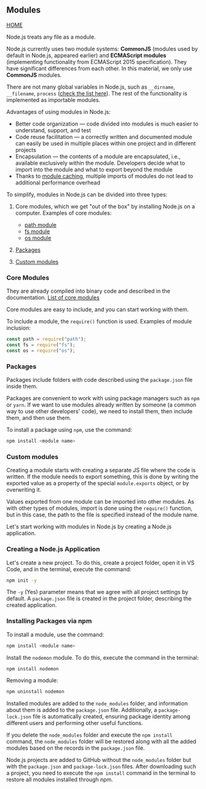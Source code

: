## Modules

[HOME](../README.md)

Node.js treats any file as a module.

Node.js currently uses two module systems: **CommonJS** (modules used by default in Node.js, appeared earlier) and **ECMAScript modules** (implementing functionality from ECMAScript 2015 specification). They have significant differences from each other. In this material, we only use **CommonJS** modules.

There are not many global variables in Node.js, such as `__dirname`, `__filename`, `process` ([check the list here](https://nodejs.org/dist/latest-v14.x/docs/api/globals.html#globals_global_objects)). The rest of the functionality is implemented as importable modules.

Advantages of using modules in Node.js:

- Better code organization — code divided into modules is much easier to understand, support, and test
- Code reuse facilitation — a correctly written and documented module can easily be used in multiple places within one project and in different projects
- Encapsulation — the contents of a module are encapsulated, i.e., available exclusively within the module. Developers decide what to import into the module and what to export beyond the module
- Thanks to [module caching](https://nodejs.org/dist/latest-v14.x/docs/api/modules.html#modules_caching), multiple imports of modules do not lead to additional performance overhead

To simplify, modules in Node.js can be divided into three types:

1. Core modules, which we get "out of the box" by installing Node.js on a computer.
   Examples of core modules:
   - [path module](module/path.md)
   - [fs module](module/fs.md)
   - [os module](module/os.md)

2. [Packages](module/npm-module.md)
3. [Custom modules](module/create-module.md)

### Core Modules

They are already compiled into binary code and described in the documentation.
[List of core modules](https://nodejs.org/dist/latest-v14.x/docs/api/)

Core modules are easy to include, and you can start working with them.

To include a module, the `require()` function is used.
Examples of module inclusion:

```js
const path = require("path");
const fs = require("fs");
const os = require("os");
```

### Packages

Packages include folders with code described using the `package.json` file inside them.

Packages are convenient to work with using package managers such as `npm` or `yarn`. If we want to use modules already written by someone (a common way to use other developers' code), we need to install them, then include them, and then use them.

To install a package using `npm`, use the command:

```bash
npm install <module name>
```

### Custom modules

Creating a module starts with creating a separate JS file where the code is written. If the module needs to export something, this is done by writing the exported value as a property of the special `module.exports` object, or by overwriting it.

Values exported from one module can be imported into other modules. As with other types of modules, import is done using the `require()` function, but in this case, the path to the file is specified instead of the module name.

Let's start working with modules in Node.js by creating a Node.js application.

### Creating a Node.js Application

Let's create a new project. To do this, create a project folder, open it in VS Code, and in the terminal, execute the command:

```bash
npm init -y
```

The `-y` (Yes) parameter means that we agree with all project settings by default.
A `package.json` file is created in the project folder, describing the created application.

### Installing Packages via npm

To install a module, use the command:

```bash
npm install <module name>
```

Install the `nodemon` module. To do this, execute the command in the terminal:

```bash
npm install nodemon
```

Removing a module:

```bash
npm uninstall nodemon
```

Installed modules are added to the `node_modules` folder, and information about them is added to the `package.json` file.
Additionally, a `package-lock.json` file is automatically created, ensuring package identity among different users and performing other useful functions.

If you delete the `node_modules` folder and execute the `npm install` command, the `node_modules` folder will be restored along with all the added modules based on the records in the `package.json` file.

Node.js projects are added to GitHub without the `node_modules` folder but with the `package.json` and `package-lock.json` files.
After downloading such a project, you need to execute the `npm install` command in the terminal to restore all modules installed through npm.
